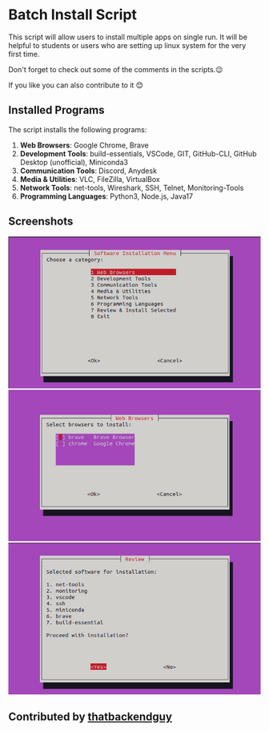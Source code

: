 # Batch Install Script

This script will allow users to install multiple apps on single run.
It will be helpful to students or users who are setting up linux system for the very first time.

Don't forget to check out some of the comments in the scripts.😉

If you like you can also contribute to it 😊

## Installed Programs
The script installs the following programs:
1. **Web Browsers**: Google Chrome, Brave
2. **Development Tools**: build-essentials, VSCode, GIT, GitHub-CLI, GitHub Desktop (unofficial), Miniconda3
3. **Communication Tools**: Discord, Anydesk
4. **Media & Utilities**: VLC, FileZilla, VirtualBox
5. **Network Tools**: net-tools, Wireshark, SSH, Telnet, Monitoring-Tools
6. **Programming Languages**: Python3, Node.js, Java17

## Screenshots
![Menu](./images/1.png)
![Selection Menu](./images/2.png)
![Review Installations](./images/3.png)

## Contributed by [thatbackendguy](https://www.github.com/thatbackendguy)
